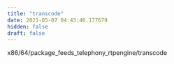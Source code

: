 ```yaml
---
title: "transcode"
date: 2021-05-07 04:43:40.177679
hidden: false
draft: false
---
```


x86/64/package_feeds_telephony_rtpengine/transcode

